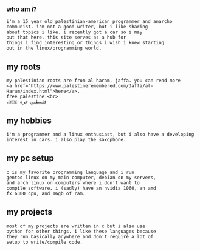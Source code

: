 <!--META DATE 9-29-21 -->
<!--META CATEGORY misc -->

<h3>who am i?</h3>


    i'm a 15 year old palestinian-american programmer and anarcho communist. i'm not a good writer, but i like sharing
    about topics i like. i recently got a car so i may 
    put that here. this site serves as a hub for
    things i find interesting or things i wish i knew starting
    out in the linux/programming world.


## my roots

    my palestinian roots are from al haram, jaffa. you can read more 
    <a href="https://www.palestineremembered.com/Jaffa/al-Haram/index.html">here</a>.
    free palestine.<br>
    .🇵🇸 فلسطين حرة


## my hobbies

    i'm a programmer and a linux enthusiast, but i also have a developing
    interest in cars. i also play the saxophone.


## my pc setup

    c is my favorite programming language and i run
    gentoo linux on my main computer, debian on my servers,
    and arch linux on computers where i don't want to
    compile software. i (sadly) have an nvidia 1060, an amd 
    fx 6300 cpu, and 16gb of ram.


## my projects

    most of my projects are written in c but i also use 
    python for other things. i like these languages because 
    they run basically anywhere and don't require a lot of
    setup to write/compile code.

